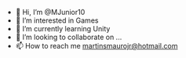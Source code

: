 - 👋 Hi, I’m @MJunior10
- 👀 I’m interested in Games
- 🌱 I’m currently learning Unity
- 💞️ I’m looking to collaborate on ...
- 📫 How to reach me martinsmaurojr@hotmail.com

<!---
MJunior10/MJunior10 is a ✨ special ✨ repository because its `README.md` (this file) appears on your GitHub profile.
You can click the Preview link to take a look at your changes.
--->
